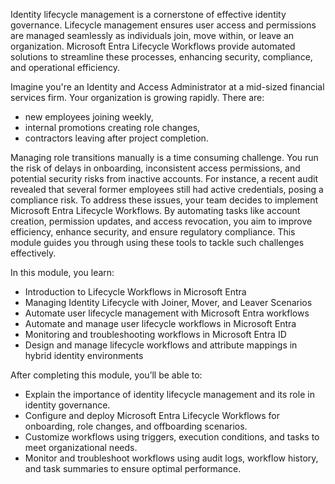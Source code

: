 Identity lifecycle management is a cornerstone of effective identity governance. Lifecycle management ensures user access and permissions are managed seamlessly as individuals join, move within, or leave an organization. Microsoft Entra Lifecycle Workflows provide automated solutions to streamline these processes, enhancing security, compliance, and operational efficiency.

Imagine you're an Identity and Access Administrator at a mid-sized financial services firm. Your organization is growing rapidly. There are:

- new employees joining weekly,
- internal promotions creating role changes,
- contractors leaving after project completion.
 
Managing role transitions manually is a time consuming challenge. You run the risk of delays in onboarding, inconsistent access permissions, and potential security risks from inactive accounts. For instance, a recent audit revealed that several former employees still had active credentials, posing a compliance risk. To address these issues, your team decides to implement Microsoft Entra Lifecycle Workflows. By automating tasks like account creation, permission updates, and access revocation, you aim to improve efficiency, enhance security, and ensure regulatory compliance. This module guides you through using these tools to tackle such challenges effectively.

In this module, you learn:
- Introduction to Lifecycle Workflows in Microsoft Entra
- Managing Identity Lifecycle with Joiner, Mover, and Leaver Scenarios
- Automate user lifecycle management with Microsoft Entra workflows
- Automate and manage user lifecycle workflows in Microsoft Entra
- Monitoring and troubleshooting workflows in Microsoft Entra ID
- Design and manage lifecycle workflows and attribute mappings in hybrid identity environments

After completing this module, you’ll be able to: 
- Explain the importance of identity lifecycle management and its role in identity governance.
- Configure and deploy Microsoft Entra Lifecycle Workflows for onboarding, role changes, and offboarding scenarios.
- Customize workflows using triggers, execution conditions, and tasks to meet organizational needs.
- Monitor and troubleshoot workflows using audit logs, workflow history, and task summaries to ensure optimal performance.
